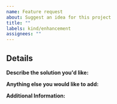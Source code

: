 ```yaml
---
name: Feature request
about: Suggest an idea for this project
title: ""
labels: kind/enhancement
assignees: ""
---
```


## Details

**Describe the solution you'd like:**

<!-- Note: A clear and concise description of what you want to happen. -->

**Anything else you would like to add:**

<!-- Note: Miscellaneous information that will assist in solving the issue. -->

**Additional Information:**

<!-- Note: Anything to give further context to the requested new feature. -->
